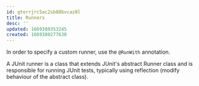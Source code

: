 ```yaml
---
id: gtorrjrc5ac2sb88bvcaz8l
title: Runners
desc: ''
updated: 1669380353245
created: 1669380277630
---
```

In order to specify a custom runner, use the `@RunWith` annotation.

A JUnit runner is a class that extends JUnit's abstract Runner class and is responsible for running JUnit tests, typically using reflection (modify behaviour of the abstract class).